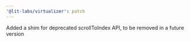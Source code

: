 ```yaml
---
'@lit-labs/virtualizer': patch
---
```


Added a shim for deprecated scrollToIndex API, to be removed in a future version
